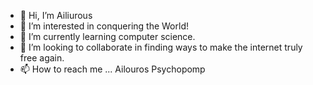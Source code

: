 - 👋 Hi, I’m Ailiurous
- 👀 I’m interested in conquering the World!
- 🌱 I’m currently learning computer science.
- 💞️ I’m looking to collaborate in finding ways to make the internet truly free again.
- 📫 How to reach me ... Ailouros Psychopomp
<!---
kyleigha/kyleigha is a ✨ special ✨ repository because its `README.md` (this file) appears on your GitHub profile.
You can click the Preview link to take a look at your changes.
--->
